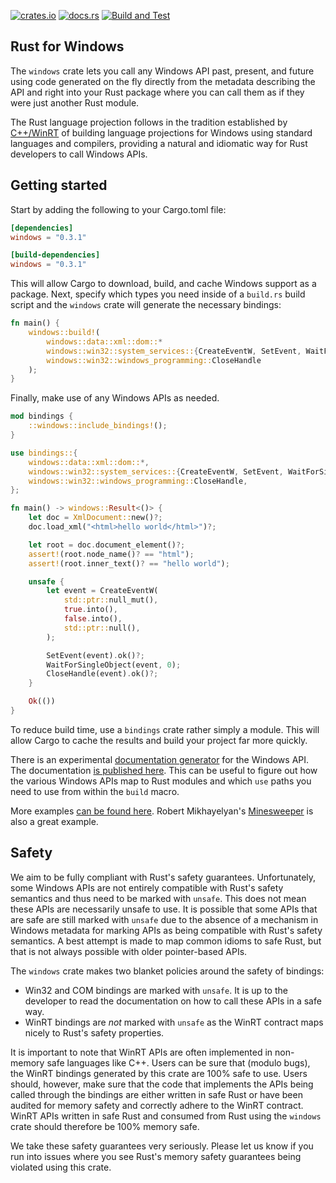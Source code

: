 [![crates.io](https://img.shields.io/crates/v/windows.svg)](https://crates.io/crates/windows)
[![docs.rs](https://docs.rs/windows/badge.svg)](https://docs.rs/windows)
[![Build and Test](https://github.com/microsoft/windows-rs/workflows/Build%20and%20Test/badge.svg?event=push)](https://github.com/microsoft/windows-rs/actions)

## Rust for Windows

The `windows` crate lets you call any Windows API past, present, and future using code generated on the fly directly from the metadata describing the API and right into your Rust package where you can call them as if they were just another Rust module.

The Rust language projection follows in the tradition established by [C++/WinRT](https://github.com/microsoft/cppwinrt) of building language projections for Windows using standard languages and compilers, providing a natural and idiomatic way for Rust developers to call Windows APIs. 

## Getting started

Start by adding the following to your Cargo.toml file:

```toml
[dependencies]
windows = "0.3.1"

[build-dependencies]
windows = "0.3.1"
```

This will allow Cargo to download, build, and cache Windows support as a package. Next, specify which types you need inside of a `build.rs` build script and the `windows` crate will generate the necessary bindings:

```rust
fn main() {
    windows::build!(
        windows::data::xml::dom::*
        windows::win32::system_services::{CreateEventW, SetEvent, WaitForSingleObject}
        windows::win32::windows_programming::CloseHandle
    );
}
```

Finally, make use of any Windows APIs as needed.

```rust
mod bindings {
    ::windows::include_bindings!();
}

use bindings::{
    windows::data::xml::dom::*,
    windows::win32::system_services::{CreateEventW, SetEvent, WaitForSingleObject},
    windows::win32::windows_programming::CloseHandle,
};

fn main() -> windows::Result<()> {
    let doc = XmlDocument::new()?;
    doc.load_xml("<html>hello world</html>")?;

    let root = doc.document_element()?;
    assert!(root.node_name()? == "html");
    assert!(root.inner_text()? == "hello world");

    unsafe {
        let event = CreateEventW(
            std::ptr::null_mut(),
            true.into(),
            false.into(),
            std::ptr::null(),
        );

        SetEvent(event).ok()?;
        WaitForSingleObject(event, 0);
        CloseHandle(event).ok()?;
    }

    Ok(())
}
```

To reduce build time, use a `bindings` crate rather simply a module. This will allow Cargo to cache the results and build your project far more quickly.

There is an experimental [documentation generator](https://github.com/microsoft/windows-docs-rs) for the Windows API. The documentation [is published here](https://microsoft.github.io/windows-docs-rs/). This can be useful to figure out how the various Windows APIs map to Rust modules and which `use` paths you need to use from within the `build` macro.

More examples [can be found here](examples). Robert Mikhayelyan's [Minesweeper](https://github.com/robmikh/minesweeper-rs) is also a great example.

## Safety

We aim to be fully compliant with Rust's safety guarantees. Unfortunately, some Windows APIs are not entirely compatible with Rust's safety semantics and thus need to be marked with `unsafe`. This does not mean these APIs are necessarily unsafe to use. It is possible that some APIs that are safe are still marked with `unsafe` due to the absence of a mechanism in Windows metadata for marking APIs as being compatible with Rust's safety semantics. A best attempt is made to map common idioms to safe Rust, but that is not always possible with older pointer-based APIs.

The `windows` crate makes two blanket policies around the safety of bindings:
* Win32 and COM bindings are marked with `unsafe`. It is up to the developer to read the documentation on how to call these APIs in a safe way.
* WinRT bindings are *not* marked with `unsafe` as the WinRT contract maps nicely to Rust's safety properties.

It is important to note that WinRT APIs are often implemented in non-memory safe languages like C++. Users can be sure that (modulo bugs), the WinRT bindings generated by this crate are 100% safe to use. Users should, however, make sure that the code that implements the APIs being called through the bindings are either written in safe Rust or have been audited for memory safety and correctly adhere to the WinRT contract. WinRT APIs written in safe Rust and consumed from Rust using the `windows` crate should therefore be 100% memory safe.

We take these safety guarantees very seriously. Please let us know if you run into issues where you see Rust's memory safety guarantees being violated using this crate.
